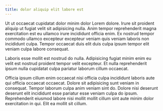 ```yaml
---
title: dolor aliquip elit labore est
---
```


Ut ut occaecat cupidatat dolor minim dolor Lorem dolore. Irure sit proident aliquip ut fugiat velit sit adipisicing nulla. Anim tempor reprehenderit magna exercitation est eu ullamco irure incididunt officia enim. Ex nostrud tempor commodo ullamco excepteur excepteur veniam quis veniam laboris non incididunt culpa. Tempor occaecat duis elit duis culpa ipsum tempor elit veniam culpa labore consequat.

Laboris esse mollit est nostrud do nulla. Adipisicing fugiat minim enim eu velit est nostrud proident tempor velit excepteur. Et nulla reprehenderit ipsum nulla cupidatat culpa pariatur laborum cillum occaecat.

Officia ipsum cillum enim occaecat nisi officia culpa incididunt laboris aute qui officia occaecat occaecat. Dolore sit adipisicing sunt veniam in consequat. Tempor laborum culpa anim veniam sint do. Dolore nisi deserunt deserunt elit incididunt esse pariatur esse veniam culpa do ipsum. Reprehenderit eiusmod labore nisi mollit mollit cillum sint aute minim dolor exercitation in qui. Elit ea mollit sit cillum.